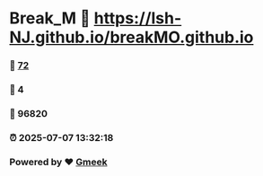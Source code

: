 # Break_M :link: https://lsh-NJ.github.io/breakMO.github.io 
### :page_facing_up: [72](https://lsh-NJ.github.io/breakMO.github.io/tag.html) 
### :speech_balloon: 4 
### :hibiscus: 96820 
### :alarm_clock: 2025-07-07 13:32:18 
### Powered by :heart: [Gmeek](https://github.com/Meekdai/Gmeek)
